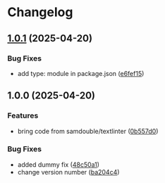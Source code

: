 # Changelog

## [1.0.1](https://github.com/samdouble/markdown-it-add-line-numbers/compare/v1.0.0...v1.0.1) (2025-04-20)


### Bug Fixes

* add type: module in package.json ([e6fef15](https://github.com/samdouble/markdown-it-add-line-numbers/commit/e6fef1598ed7d0d8a708061c35491db55abee414))

## 1.0.0 (2025-04-20)


### Features

* bring code from samdouble/textlinter ([0b557d0](https://github.com/samdouble/markdown-it-add-line-numbers/commit/0b557d06a18ed2633dc72804ff33b7b178cfaa9a))


### Bug Fixes

* added dummy fix ([48c50a1](https://github.com/samdouble/markdown-it-add-line-numbers/commit/48c50a1ab3f0d550724fcd77c043d190963c4d94))
* change version number ([ba204c4](https://github.com/samdouble/markdown-it-add-line-numbers/commit/ba204c4077adc4cd330908e90e132c14fb550fe0))

